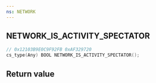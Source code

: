```yaml
---
ns: NETWORK
---
```

## NETWORK_IS_ACTIVITY_SPECTATOR

```c
// 0x12103B9E0C9F92FB 0xAF329720
cs_type(Any) BOOL NETWORK_IS_ACTIVITY_SPECTATOR();
```

## Return value
